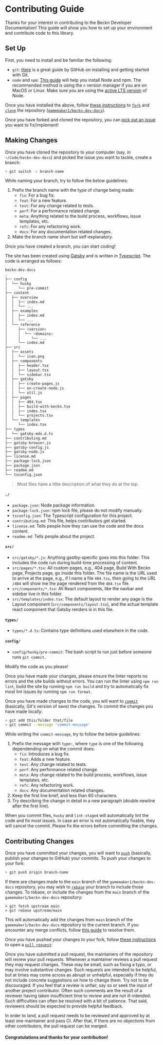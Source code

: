 # Contributing Guide

Thanks for your interest in contributing to the Beckn Developer Documentation!
This guide will show you how to set up your environment and contribute code to
this library.

## Set Up

First, you need to install and be familiar the following:

- `git`: [Here](https://github.com/git-guides) is a great guide by GitHub on
  installing and getting started with Git.
- `node` and `npm`:
  [This guide](https://nodejs.org/en/download/package-manager/) will help you
  install Node and npm. The recommended method is using the `n` version manager
  if you are on MacOS or Linux. Make sure you are using the
  [active LTS version](https://github.com/nodejs/Release#release-schedule) of
  Node.

Once you have installed the above, follow
[these instructions](https://docs.github.com/en/get-started/quickstart/fork-a-repo)
to
[`fork`](https://docs.github.com/en/pull-requests/collaborating-with-pull-requests/working-with-forks)
and [`clone`](https://github.com/git-guides/git-clone) the repository
([`gamemaker1/beckn-dev-docs`](https://github.com/gamemaker1/beckn-dev-docs)).

Once you have forked and cloned the repository, you can
[pick out an issue](https://github.com/gamemaker1/beckn-dev-docs/issues?q=is%3Aissue+is%3Aopen+sort%3Aupdated-desc)
you want to fix/implement!

## Making Changes

Once you have cloned the repository to your computer (say, in
`~/Code/beckn-dev-docs`) and picked the issue you want to tackle, create a
branch:

```sh
> git switch -c branch-name
```

While naming your branch, try to follow the below guidelines:

1. Prefix the branch name with the type of change being made:
   - `fix`: For a bug fix.
   - `feat`: For a new feature.
   - `test`: For any change related to tests.
   - `perf`: For a performance related change.
   - `meta`: Anything related to the build process, workflows, issue templates,
     etc.
   - `refc`: For any refactoring work.
   - `docs`: For any documentation related changes.
2. Make the branch name short but self-explanatory.

Once you have created a branch, you can start coding!

The site has been created using [Gatsby](https://gatsbyjs.com) and is written in
[Typescript](https://github.com/microsoft/TypeScript#readme). The code is
arranged as follows:

```sh
beckn-dev-docs
.
├── config
│  └── husky
│     └── pre-commit
├── content
│  ├── overview
│  │  ├── index.md
│  │  └── ...
│  ├── examples
│  │  ├── index.md
│  │  └── ...
│  └── reference
│     ├── <version>
│     │  └── <domains>
│     │     └── ...
│     └── index.md
├── src
│  ├── assets
│  │  └── icon.png
│  ├── components
│  │  ├── header.tsx
│  │  ├── layout.tsx
│  │  └── sidebar.tsx
│  ├── gatsby
│  │  ├── create-pages.js
│  │  ├── on-create-node.js
│  │  └── util.js
│  ├── pages
│  │  ├── 404.tsx
│  │  ├── build-with-beckn.tsx
│  │  ├── index.tsx
│  │  └── projects.tsx
│  └── templates
│     └── index.tsx
├── types
│  └── gatsby-mdx.d.ts
├── contributing.md
├── gatsby-browser.js
├── gatsby-config.js
├── gatsby-node.js
├── license.md
├── package-lock.json
├── package.json
├── readme.md
└── tsconfig.json
```

> Most files have a little description of what they do at the top.

#### `./`

- `package.json`: Node package information.
- `package-lock.json`: npm lock file, please do not modify manually.
- `tsconfig.json`: The Typescript configuration for this project.
- `contributing.md`: This file, helps contributors get started.
- `license.md`: Tells people how they can use the code and the docs content.
- `readme.md`: Tells people about the project.

#### `src/`

- `src/gatsby/*.js`: Anything gastby-specific goes into this folder. This
  includes the code run during build-time processing of content.
- `src/pages/*.tsx`: All custom pages, e.g., 404 page, Build With Beckn page,
  Projects page, go inside this folder. The file name is the URL used to arrive
  at the page, e.g., if I name a file `404.tsx`, then going to the URL `/404`
  will show me the page rendered from the `404.tsx` file.
- `src/components/*.tsx`: All React components, like the navbar and sidebar live
  in this folder.
- `src/templates/index.tsx`: The default layout to render any page is the Layout
  component (`src/components/layout.tsx`), and the actual template react
  component that Gatsby renders is in this file.

#### `types/`

- `types/*.d.ts`: Contains type definitions used elsewhere in the code.

#### `config/`

- `config/husky/pre-commit`: The bash script to run just before someone runs
  `git commit`.

Modify the code as you please!

Once you have made your changes, please ensure the linter reports no errors and
the site builds without errors. You can run the linter using `npm run lint`,
build the site by running `npm run build` and try to automatically fix most lint
issues by running `npm run format`.

Once you have made changes to the code, you will want to
[`commit`](https://github.com/git-guides/git-commit) (basically, Git's version
of save) the changes. To commit the changes you have made locally:

```sh
> git add this/folder that/file
> git commit --message 'commit-message'
```

While writing the `commit-message`, try to follow the below guidelines:

1. Prefix the message with `type:`, where `type` is one of the following
   dependending on what the commit does:
   - `fix`: Introduces a bug fix.
   - `feat`: Adds a new feature.
   - `test`: Any change related to tests.
   - `perf`: Any performance related change.
   - `meta`: Any change related to the build process, workflows, issue
     templates, etc.
   - `refc`: Any refactoring work.
   - `docs`: Any documentation related changes.
2. Keep the first line brief, and less than 60 characters.
3. Try describing the change in detail in a new paragraph (double newline after
   the first line).

When you commit files, `husky` and `lint-staged` will automatically lint the
code and fix most issues. In case an error is not automatically fixable, they
will cancel the commit. Please fix the errors before committing the changes.

## Contributing Changes

Once you have committed your changes, you will want to
[`push`](https://github.com/git-guides/git-push) (basically, publish your
changes to GitHub) your commits. To push your changes to your fork:

```sh
> git push origin branch-name
```

If there are changes made to the `main` branch of the
`gamemaker1/beckn-dev-docs` repository, you may wish to
[`rebase`](https://docs.github.com/en/get-started/using-git/about-git-rebase)
your branch to include those changes. To rebase, or include the changes from the
`main` branch of the `gamemaker1/beckn-dev-docs` repository:

```
> git fetch upstream main
> git rebase upstream/main
```

This will automatically add the changes from `main` branch of the
`gamemaker1/beckn-dev-docs` repository to the current branch. If you encounter
any merge conflicts, follow
[this guide](https://docs.github.com/en/get-started/using-git/resolving-merge-conflicts-after-a-git-rebase)
to resolve them.

Once you have pushed your changes to your fork, follow
[these instructions](https://docs.github.com/en/pull-requests/collaborating-with-pull-requests/proposing-changes-to-your-work-with-pull-requests/creating-a-pull-request-from-a-fork)
to open a
[`pull request`](https://docs.github.com/en/pull-requests/collaborating-with-pull-requests/proposing-changes-to-your-work-with-pull-requests/about-pull-requests):

Once you have submitted a pull request, the maintainers of the repository will
review your pull requests. Whenever a maintainer reviews a pull request they may
request changes. These may be small, such as fixing a typo, or may involve
substantive changes. Such requests are intended to be helpful, but at times may
come across as abrupt or unhelpful, especially if they do not include concrete
suggestions on how to change them. Try not to be discouraged. If you feel that a
review is unfair, say so or seek the input of another project contributor. Often
such comments are the result of a reviewer having taken insufficient time to
review and are not ill-intended. Such difficulties can often be resolved with a
bit of patience. That said, reviewers should be expected to provide helpful
feedback.

In order to land, a pull request needs to be reviewed and approved by at least
one maintainer and pass CI. After that, if there are no objections from other
contributors, the pull request can be merged.

#### Congratulations and thanks for your contribution!
